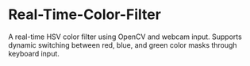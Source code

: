 # Real-Time-Color-Filter
A real-time HSV color filter using OpenCV and webcam input. Supports dynamic switching between red, blue, and green color masks through keyboard input.
